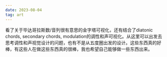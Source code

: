 ```yaml
---
date: 2023-08-04
tag: art
---
```

看了关于毕达哥拉斯数/音列很有意思的金字塔可视化，还有结合了diatonic chords, secondary chords, modulation的调性和声可视化。从这里可以出发去思考调性和声视觉设计的问题，也有不是从五度圈出发的设计。这些东西真的好棒，有这些人在做这些东西真的很棒，我也希望自己能够做一些东西出来。